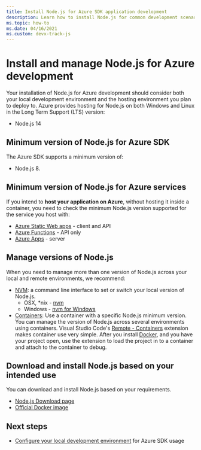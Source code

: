 ```yaml
---
title: Install Node.js for Azure SDK application development
description: Learn how to install Node.js for common development scenarios with Azure.
ms.topic: how-to
ms.date: 04/16/2021
ms.custom: devx-track-js
---
```


# Install and manage Node.js for Azure development

Your installation of Node.js for Azure development should consider both your local development environment and the hosting environment you plan to deploy to. Azure provides hosting for Node.js on both Windows and Linux in the Long Term Support (LTS) version:

* Node.js 14


## Minimum version of Node.js for Azure SDK

The Azure SDK supports a minimum version of:

* Node.js 8. 

## Minimum version of Node.js for Azure services

If you intend to **host your application on Azure**, without hosting it inside a container, you need to check the minimum Node.js version supported for the service you host with:

* [Azure Static Web apps](/azure/static-web-apps/) - client and API
* [Azure Functions](/azure/azure-functions/) - API only
* [Azure Apps](/azure/app-service/) - server

## Manage versions of Node.js

When you need to manage more than one version of Node.js across your local and remote environments, we recommend:

* [NVM](#manage-nodejs-version-with-nvm): a command line interface to set or switch your local version of Node.js. 
    * OSX, *nix - [nvm](https://github.com/creationix/nvm)
    * Windows - [nvm for Windows](https://github.com/marcelklehr/nodist) 
* [Containers](#manage-nodejs-version-with-containers): Use a container with a specific Node.js minimum version. You can manage the version of Node.js across several environments using containers. Visual Studio Code's [Remote - Containers](https://marketplace.visualstudio.com/items?itemName=ms-vscode-remote.remote-containers) extension makes container use very simple. After you install [Docker](https://www.docker.com/), and you have your project open, use the extension to load the project in to a container and attach to the container to debug. 

## Download and install Node.js based on your intended use

You can download and install Node.js based on your requirements.
 
* [Node.js Download page](https://nodejs.org/en/download/) 
* [Official Docker image](https://hub.docker.com/_/node/)

## Next steps

* [Configure your local development environment](configure-local-development-environment.md) for Azure SDK usage
